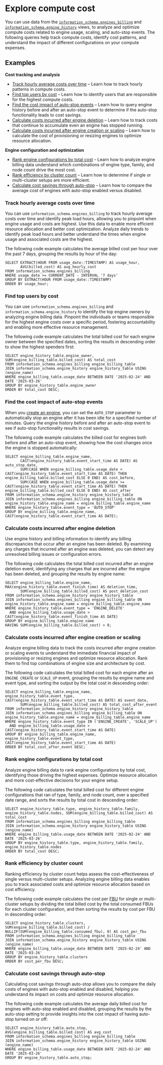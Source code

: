 # [](#explore-compute-cost)Explore compute cost

You can use data from the [`information_schema.engines_billing`](/sql_reference/information-schema/engines-billing.html) and [`information_schema.engine_history`](/sql_reference/information-schema/engine-history.html) views, to analyze and optimize compute costs related to engine usage, scaling, and auto-stop events. The following queries help track compute costs, identify cost patterns, and understand the impact of different configurations on your compute expenses.

## [](#examples)Examples

**Cost tracking and analysis**

- [Track hourly average costs over time](#track-hourly-average-costs-over-time) – Learn how to track hourly patterns in compute costs.
- [Find top users by cost](#find-top-users-by-cost) – Learn how to identify users that are responsible for the highest compute costs.
- [Find the cost impact of auto-stop events](#find-the-cost-impact-of-auto-stop-events) – Learn how to query engine history before and after an auto-stop event to determine if the auto-stop functionality leads to cost savings.
- [Calculate costs incurred after engine deletion](#calculate-costs-incurred-after-engine-deletion) – Learn how to track costs that continue to accumulate even an engine has stopped running.
- [Calculate costs incurred after engine creation or scaling](#calculate-costs-incurred-after-engine-creation-or-scaling) – Learn how to calculate the cost of provisioning or resizing engines to optimize resource allocation.

**Engine configuration and optimization**

- [Rank engine configurations by total cost](#rank-engine-configurations-by-total-cost) – Learn how to analyze engine billing data understand which combinations of engine type, family, and node count drive the most cost.
- [Rank efficiency by cluster count](#rank-efficiency-by-cluster-count) – Learn how to determine if single or multi-cluster setups are more efficient.
- [Calculate cost savings through auto-stop](#calculate-cost-savings-through-auto-stop) – Learn how to compare the average cost of engines with auto-stop enabled versus disabled.

### [](#track-hourly-average-costs-over-time)Track hourly average costs over time

You can use `information_schema.engines_billing` to track hourly average costs over time and identify peak load hours, allowing you to pinpoint when engine usage and costs are highest. Use this data to enable more efficient resource allocation and better cost optimization. Analyze daily trends to identify peak load hours and better understand the times when engine usage and associated costs are the highest.

The following code example calculates the average billed cost per hour over the past 7 days, grouping the results by hour of the day:

```
SELECT EXTRACT(HOUR FROM usage_date::TIMESTAMP) AS usage_hour, 
       AVG(billed_cost) AS avg_hourly_cost
FROM information_schema.engines_billing
WHERE usage_date >= CURRENT_DATE - INTERVAL '7 days'
GROUP BY EXTRACT(HOUR FROM usage_date::TIMESTAMP)
ORDER BY usage_hour;
```

### [](#find-top-users-by-cost)Find top users by cost

You can use `information_schema.engines_billing` and `information_schema.engine_history` to identify the top engine owners by analyzing engine billing data. Pinpoint the individuals or teams responsible for the highest engine costs over a specific period, fostering accountability and enabling more effective resource management.

The following code example calculates the total billed cost for each engine owner between the specified dates, sorting the results in descending order to show the highest spenders first:

```
SELECT engine_history_table.engine_owner, SUM(engine_billing_table.billed_cost) AS total_cost
FROM information_schema.engines_billing engine_billing_table
JOIN information_schema.engine_history engine_history_table USING (engine_name)
WHERE engine_billing_table.usage_date BETWEEN DATE '2025-02-24' AND DATE '2025-03-26'
GROUP BY engine_history_table.engine_owner
ORDER BY total_cost DESC;
```

### [](#find-the-cost-impact-of-auto-stop-events)Find the cost impact of auto-stop events

When you [create an engine](/sql_reference/commands/engines/create-engine.html), you can set the `AUTO_STOP` parameter to automatically stop an engine after it has been idle for a specified number of minutes. Query the engine history before and after an auto-stop event to see if auto-stop functionality results in cost savings.

The following code example calculates the billed cost for engines both before and after an auto-stop event, showing how the cost changes once the engine is stopped automatically:

```
SELECT engine_billing_table.engine_name,
       CAST(engine_history_table.event_start_time AS DATE) AS auto_stop_date,
       SUM(CASE WHEN engine_billing_table.usage_date < CAST(engine_history_table.event_start_time AS DATE) THEN engine_billing_table.billed_cost ELSE 0 END) AS cost_before,
       SUM(CASE WHEN engine_billing_table.usage_date >= CAST(engine_history_table.event_start_time AS DATE) THEN engine_billing_table.billed_cost ELSE 0 END) AS cost_after
FROM information_schema.engine_history engine_history_table
JOIN information_schema.engines_billing engine_billing_table ON engine_history_table.engine_name = engine_billing_table.engine_name
WHERE engine_history_table.event_type = 'AUTO_STOP'
GROUP BY engine_billing_table.engine_name, CAST(engine_history_table.event_start_time AS DATE);
```

### [](#calculate-costs-incurred-after-engine-deletion)Calculate costs incurred after engine deletion

Use engine history and billing information to identify any billing discrepancies that occur after an engine has been deleted. By examining any charges that incurred after an engine was deleted, you can detect any unresolved billing issues or configuration errors.

The following code calculates the total billed cost incurred after an engine deletion event, identifying any charges that are incurred after the engine has been deleted, and grouping the results by engine name:

```
SELECT engine_billing_table.engine_name, MAX(engine_history_table.event_finish_time) AS deletion_time,
       SUM(engine_billing_table.billed_cost) AS post_deletion_cost
FROM information_schema.engine_history engine_history_table
JOIN information_schema.engines_billing engine_billing_table ON engine_history_table.engine_name = engine_billing_table.engine_name
WHERE engine_history_table.event_type = 'ENGINE_DELETE'
  AND engine_billing_table.usage_date > CAST(engine_history_table.event_finish_time AS DATE)
GROUP BY engine_billing_table.engine_name
HAVING SUM(engine_billing_table.billed_cost) > 0;
```

### [](#calculate-costs-incurred-after-engine-creation-or-scaling)Calculate costs incurred after engine creation or scaling

Analyze engine billing data to track the costs incurred after engine creation or scaling events to understand the immediate financial impact of provisioning or resizing engines and optimize resource allocation. Rank them to find top combinations of engine size and architecture by cost.

The following code calculates the total billed cost for each engine after an `ENGINE_CREATE` or `SCALE_UP` event, grouping the results by engine name and event type, and sorting the output by the total cost in descending order:

```
SELECT engine_billing_table.engine_name, engine_history_table.event_type, CAST(engine_history_table.event_start_time AS DATE) AS event_date,
       SUM(engine_billing_table.billed_cost) AS total_cost_after_event
FROM information_schema.engine_history engine_history_table
JOIN information_schema.engines_billing engine_billing_table ON engine_history_table.engine_name = engine_billing_table.engine_name
WHERE engine_history_table.event_type IN ('ENGINE_CREATE', 'SCALE_UP')
  AND engine_billing_table.usage_date > CAST(engine_history_table.event_start_time AS DATE)
GROUP BY engine_billing_table.engine_name, engine_history_table.event_type, CAST(engine_history_table.event_start_time AS DATE)
ORDER BY total_cost_after_event DESC;
```

### [](#rank-engine-configurations-by-total-cost)Rank engine configurations by total cost

Analyze engine billing data to rank engine configurations by total cost, identifying those driving the highest expenses. Optimize resource allocation and more cost-effective decisions for your engine setup.

The following code calculates the total billed cost for different engine configurations that ran of type, family, and node count, over a specified date range, and sorts the results by total cost in descending order:

```
SELECT engine_history_table.type, engine_history_table.family, engine_history_table.nodes, SUM(engine_billing_table.billed_cost) AS total_cost
FROM information_schema.engines_billing engine_billing_table
JOIN information_schema.engine_history engine_history_table USING (engine_name)
WHERE engine_billing_table.usage_date BETWEEN DATE '2025-02-24' AND DATE '2025-03-26'
GROUP BY engine_history_table.type, engine_history_table.family, engine_history_table.nodes
ORDER BY total_cost DESC;
```

### [](#rank-efficiency-by-cluster-count)Rank efficiency by cluster count

Ranking efficiency by cluster count helps assess the cost-effectiveness of single versus multi-cluster setups. Analyzing engine billing data enables you to track associated costs and optimize resource allocation based on cost efficiency.

The following code example calculates the cost per [FBU](/Overview/engine-consumption.html#engine-consumption) for single or multi-cluster setups by dividing the total billed cost by the total consumed FBUs for each cluster configuration, and then sorting the results by cost per FBU in descending order:

```
SELECT engine_history_table.clusters, SUM(engine_billing_table.billed_cost) / NULLIF(SUM(engine_billing_table.consumed_fbu), 0) AS cost_per_fbu
FROM information_schema.engines_billing engine_billing_table
JOIN information_schema.engine_history engine_history_table USING (engine_name)
WHERE engine_billing_table.usage_date BETWEEN DATE '2025-02-24' AND DATE '2025-03-26'
GROUP BY engine_history_table.clusters
ORDER BY cost_per_fbu DESC;
```

### [](#calculate-cost-savings-through-auto-stop)Calculate cost savings through auto-stop

Calculating cost savings through auto-stop allows you to compare the daily costs of engines with auto-stop enabled and disabled, helping you understand its impact on costs and optimize resource allocation.

The following code example calculates the average daily billed cost for engines with auto-stop enabled and disabled, grouping the results by the auto-stop setting to provide insights into the cost impact of having auto-stop turned on or off:

```
SELECT engine_history_table.auto_stop, AVG(engine_billing_table.billed_cost) AS avg_cost
FROM information_schema.engines_billing engine_billing_table
JOIN information_schema.engine_history engine_history_table USING (engine_name)
WHERE engine_billing_table.usage_date BETWEEN DATE '2025-02-24' AND DATE '2025-03-26'
GROUP BY engine_history_table.auto_stop;
```